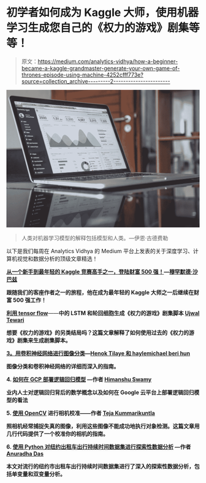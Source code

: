 # 初学者如何成为 Kaggle 大师，使用机器学习生成您自己的《权力的游戏》剧集等等！

> 原文：<https://medium.com/analytics-vidhya/how-a-beginner-became-a-kaggle-grandmaster-generate-your-own-game-of-thrones-episode-using-machine-4252cfff773e?source=collection_archive---------2----------------------->

![](img/96638deac2f9c2c1b438de2e5d300338.png)

> 人类对机器学习模型的解释包括模型和人类。—伊恩·古德费勒

以下是我们每周在 Analytics Vidhya 的 Medium 平台上发表的关于深度学习、计算机视觉和数据分析的顶级文章精选！

[**从一个新手到最年轻的 Kaggle 竞赛高手之一，登陆财富 500 强！**](/analytics-vidhya/from-a-novice-to-the-youngest-kaggle-competition-master-and-landing-in-a-fortune-500-cc8acf49de)**—[穆罕默德·沙巴兹](https://medium.com/u/7714bf977426?source=post_page-----4252cfff773e--------------------------------)**

**跟随我们的客座作者之一的旅程，他在成为最年轻的 Kaggle 大师之一后继续在财富 500 强工作！**

**[**利用 tensor flow**](/analytics-vidhya/game-of-thrones-episode-script-generation-using-lstm-and-recurrent-cells-in-tensorflow-c0c40d415a8b)**——**中的 LSTM 和轮回细胞生成《权力的游戏》剧集脚本 [Ujwal Tewari](https://medium.com/u/33682014d935?source=post_page-----4252cfff773e--------------------------------)**

**想要《权力的游戏》的另类结局吗？这篇文章解释了如何使用过去的《权力的游戏》剧集来生成剧集脚本。**

**[3。**用卷积神经网络进行图像分类**](/analytics-vidhya/image-classification-with-convolutional-neural-networks-ac14a978f0fa)—[Henok Tilaye 和 haylemichael beri hun](https://medium.com/u/af1fa74868db?source=post_page-----4252cfff773e--------------------------------)**

**图像分类和卷积神经网络的详细而深入的指南。**

**4. [**如何在 GCP 部署逻辑回归模型**](/analytics-vidhya/insiders-view-on-logistic-regression-and-how-do-we-deploy-regression-model-in-gcp-as-batch-c62a64563210) —作者 [Himanshu Swamy](https://medium.com/u/8a4ee0427b4e?source=post_page-----4252cfff773e--------------------------------)**

**业内人士对逻辑回归背后的数学概念以及如何在 Google 云平台上部署逻辑回归模型的看法**

**5. [**使用 OpenCV**](/analytics-vidhya/camera-calibration-with-opencv-f324679c6eb7) 进行相机校准——作者 [Teja Kummarikuntla](https://medium.com/u/d7a371dca994?source=post_page-----4252cfff773e--------------------------------)**

**照相机经常捕捉失真的图像，利用这些图像不能成功地执行对象检测。这篇文章用几行代码提供了一个校准你的相机的指南。**

**6. [**使用 Python 对纽约出租车出行持续时间数据集进行探索性数据分析**](/analytics-vidhya/exploratory-data-analysis-of-nyc-taxi-trip-duration-dataset-using-python-257fdef2749e) —作者 [Anuradha Das](https://medium.com/u/f322bd4aa595?source=post_page-----4252cfff773e--------------------------------)**

**本文对流行的纽约市出租车出行持续时间数据集进行了深入的探索性数据分析，包括单变量和双变量分析。**